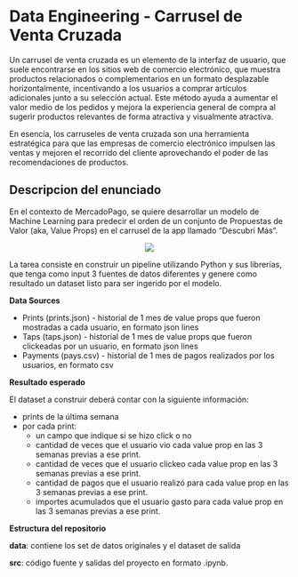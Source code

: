 # Data Engineering - Carrusel de Venta Cruzada  
Un carrusel de venta cruzada es un elemento de la interfaz de usuario, que suele encontrarse en los sitios web de comercio electrónico, que muestra productos relacionados o complementarios en un formato desplazable horizontalmente, incentivando a los usuarios a comprar artículos adicionales junto a su selección actual. Este método ayuda a aumentar el valor medio de los pedidos y mejora la experiencia general de compra al sugerir productos relevantes de forma atractiva y visualmente atractiva.

En esencia, los carruseles de venta cruzada son una herramienta estratégica para que las empresas de comercio electrónico impulsen las ventas y mejoren el recorrido del cliente aprovechando el poder de las recomendaciones de productos.

## Descripcion del enunciado

En el contexto de MercadoPago, se quiere desarrollar un modelo de Machine Learning para predecir el orden de un conjunto de Propuestas de Valor (aka, Value Props) en el carrusel de la app llamado “Descubrí Más”.

<div align="center">
 <img src="https://github.com/user-attachments/assets/af938d45-4fa8-465c-8898-76a9445bda84">
</div>  

La tarea consiste en construir un pipeline utilizando Python y sus librerías, que tenga como input 3 fuentes de datos diferentes y genere como resultado un dataset listo para ser ingerido por el modelo.   

**Data Sources**  
- Prints (prints.json) - historial de 1 mes de value props que fueron mostradas a cada usuario, en formato json lines
- Taps (taps.json) - historial de 1 mes de value props que fueron clickeadas por un usuario, en formato json lines 
- Payments (pays.csv) - historial de 1 mes de pagos realizados por los usuarios, en formato csv
 
**Resultado esperado**  

El dataset a construir deberá contar con la siguiente información:  

-   prints de la última semana
-   por cada print:
    -   un campo que indique si se hizo click o no 
    -   cantidad de veces que el usuario vio cada value prop en las 3 semanas previas a ese print.
    -   cantidad de veces que el usuario clickeo cada value prop en las 3 semanas previas a ese print.
    -   cantidad de pagos que el usuario realizó para cada value prop en las 3 semanas previas a ese print.
    -   importes acumulados que el usuario gasto para cada value prop en las 3 semanas previas a ese print.
 
**Estructura del repositorio**

**data**: contiene los set de datos originales y el dataset de salida

**src**: código fuente y salidas del proyecto en formato .ipynb.
